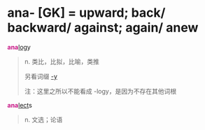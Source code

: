 # ana- [GK] = upward; back/ backward/ against; again/ anew

<b style="color: #C71585;">ana</b>[log](_log_.md)y
> n. 类比，比拟，比喻，类推
>
> 另看词缀 [-y](-y.2.md)
>
> 注：这里之所以不能看成 -logy，是因为不存在其他词根

<b style="color: #C71585;">ana</b>[lect](_lect_.md)s
> n. 文选；论语